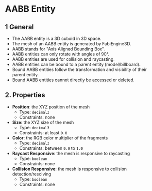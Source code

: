 # AABB Entity

## 1 General

- The AABB entity is a 3D cuboid in 3D space.
- The mesh of an AABB entity is generated by FabiEngine3D.
- AABB stands for "Axis Aligned Bounding Box".
- AABB entities can only rotate with angles of 90&deg;.
- AABB entities are used for collision and raycasting.
- AABB entities can be bound to a parent entity (model/billboard).
- Bound AABB entities follow the transformation and visibility of their parent entity.
- Bound AABB entities cannot directly be accessed or deleted.

## 2. Properties

- **Position**: the XYZ position of the mesh
  - Type: `decimal3`
  - Constraints: none
- **Size**: the XYZ size of the mesh
  - Type: `decimal3`
  - Constraints: at least `0.0`
- **Color**: the RGB color multiplier of the fragments
  - Type: `decimal3`
  - Constraints: between `0.0` to `1.0`
- **Raycast Responsive**: the mesh is responsive to raycasting
  - Type: `boolean`
  - Constraints: none
- **Collision Responsive**: the mesh is responsive to collision detection/resolving
  - Type: `boolean`
  - Constraints: none

